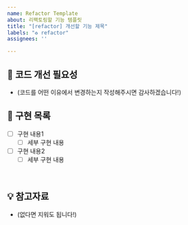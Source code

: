 ```yaml
---
name: Refactor Template
about: 리팩토링할 기능 템플릿
title: "[refactor] 개선할 기능 제목"
labels: "♻️ refactor"
assignees: ''

---
```


## 🤔 코드 개선 필요성

- (코드를 어떤 이유에서 변경하는지 작성해주시면 감사하겠습니다!)

## 📝 구현 목록

- [ ] 구현 내용1
  - [ ] 세부 구현 내용
- [ ] 구현 내용2
  - [ ] 세부 구현 내용

<br>

## 💡 참고자료

- (없다면 지워도 됩니다!)

